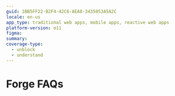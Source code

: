 ```yaml
---
guid: 1BB5FF22-B2F4-42C6-AEA8-3435053A5A2C
locale: en-us
app_type: traditional web apps, mobile apps, reactive web apps
platform-version: o11
figma:
summary:
coverage-type:
  - unblock
  - understand
---
```


# Forge FAQs
